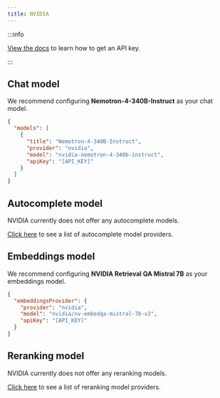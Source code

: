 ```yaml
---
title: NVIDIA
---
```


:::info

[View the docs](https://docs.nvidia.com/nim/large-language-models/latest/getting-started.html#option-1-from-api-catalog) to learn how to get an API key.

:::

## Chat model

We recommend configuring **Nemotron-4-340B-Instruct** as your chat model.

```json title="config.json (Deprecated)"
{
  "models": [
    {
      "title": "Nemotron-4-340B-Instruct",
      "provider": "nvidia",
      "model": "nvidia-nemotron-4-340b-instruct",
      "apiKey": "[API_KEY]"
    }
  ]
}
```

## Autocomplete model

NVIDIA currently does not offer any autocomplete models.

[Click here](../../model-types/autocomplete.md) to see a list of autocomplete model providers.

## Embeddings model

We recommend configuring **NVIDIA Retrieval QA Mistral 7B** as your embeddings model.

```json title="config.json (Deprecated)"
{
  "embeddingsProvider": {
    "provider": "nvidia",
    "model": "nvidia/nv-embedqa-mistral-7b-v2",
    "apiKey": "[API_KEY]"
  }
}
```

## Reranking model

NVIDIA currently does not offer any reranking models.

[Click here](../../model-types/reranking.md) to see a list of reranking model providers.
